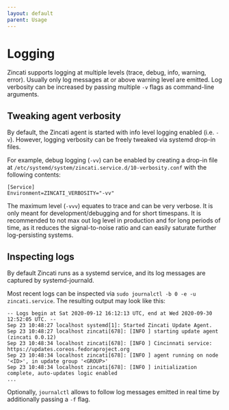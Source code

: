 ```yaml
---
layout: default
parent: Usage
---
```


# Logging

Zincati supports logging at multiple levels (trace, debug, info, warning, error). Usually only log messages at or above warning level are emitted.
Log verbosity can be increased by passing multiple `-v` flags as command-line arguments.

## Tweaking agent verbosity

By default, the Zincati agent is started with info level logging enabled (i.e. `-v`). However, logging verbosity can be freely tweaked via systemd drop-in files.

For example, debug logging (`-vv`) can be enabled by creating a drop-in file at `/etc/systemd/system/zincati.service.d/10-verbosity.conf` with the following contents:

```
[Service]
Environment=ZINCATI_VERBOSITY="-vv"
```

The maximum level (`-vvv`) equates to trace and can be very verbose. It is only meant for development/debugging and for short timespans.
It is recommended to not max out log level in production and for long periods of time, as it reduces the signal-to-noise ratio and can easily saturate further log-persisting systems.

## Inspecting logs

By default Zincati runs as a systemd service, and its log messages are captured by systemd-journald.

Most recent logs can be inspected via `sudo journalctl -b 0 -e -u zincati.service`. The resulting output may look like this:

```
-- Logs begin at Sat 2020-09-12 16:12:13 UTC, end at Wed 2020-09-30 12:52:05 UTC. --
Sep 23 10:48:27 localhost systemd[1]: Started Zincati Update Agent.
Sep 23 10:48:27 localhost zincati[678]: [INFO ] starting update agent (zincati 0.0.12)
Sep 23 10:48:34 localhost zincati[678]: [INFO ] Cincinnati service: https://updates.coreos.fedoraproject.org
Sep 23 10:48:34 localhost zincati[678]: [INFO ] agent running on node '<ID>', in update group '<GROUP>'
Sep 23 10:48:34 localhost zincati[678]: [INFO ] initialization complete, auto-updates logic enabled
...
```

Optionally, `journalctl` allows to follow log messages emitted in real time by additionally passing a `-f` flag.
